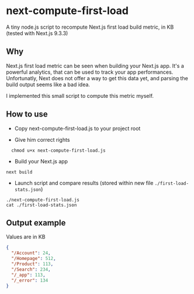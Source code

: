 # next-compute-first-load
A tiny node.js script to recompute Next.js first load build metric, in KB (tested with Next.js 9.3.3)

## Why
Next.js first load metric can be seen when building your Next.js app.
It's a powerful analytics, that can be used to track your app performances.
Unfortunatly, Next does not offer a way to get this data yet, and parsing the build output seems like a bad idea.

I implemented this small script to compute this metric myself.

## How to use
- Copy next-compute-first-load.js to your project root

- Give him correct rights
```console
  chmod u+x next-compute-first-load.js
```
  
- Build your Next.js app
```console
next build
```

- Launch script and compare results (stored within new file `./first-load-stats.json`)

```console
./next-compute-first-load.js
cat ./first-load-stats.json
```

## Output example

Values are in KB
```json
{
  "/Account": 24,
  "/Homepage": 512,
  "/Product": 113,
  "/Search": 234,
  "/_app": 113,
  "/_error": 134
}
```
